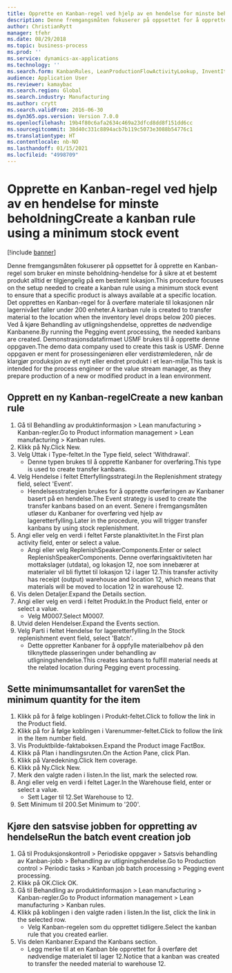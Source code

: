 ```yaml
---
title: Opprette en Kanban-regel ved hjelp av en hendelse for minste beholdning
description: Denne fremgangsmåten fokuserer på oppsettet for å opprette en Kanban-regel som bruker en minste beholdning-hendelse for å sikre at et bestemt produkt alltid er tilgjengelig på em bestemt lokasjon.
author: ChristianRytt
manager: tfehr
ms.date: 08/29/2018
ms.topic: business-process
ms.prod: ''
ms.service: dynamics-ax-applications
ms.technology: ''
ms.search.form: KanbanRules, LeanProductionFlowActivityLookup, InventItemIdLookupSimple, EcoResProductInformationDialog, EcoResProductDetailsExtended, ReqItemTable, InventLocationIdLookup
audience: Application User
ms.reviewer: kamaybac
ms.search.region: Global
ms.search.industry: Manufacturing
ms.author: crytt
ms.search.validFrom: 2016-06-30
ms.dyn365.ops.version: Version 7.0.0
ms.openlocfilehash: 19b4f80c6afa2634c469a23dfcd8dd8f151dd6cc
ms.sourcegitcommit: 38d40c331c8894acb7b119c5073e3088b54776c1
ms.translationtype: HT
ms.contentlocale: nb-NO
ms.lasthandoff: 01/15/2021
ms.locfileid: "4998709"
---
```

# <a name="create-a-kanban-rule-using-a-minimum-stock-event"></a><span data-ttu-id="045cc-103">Opprette en Kanban-regel ved hjelp av en hendelse for minste beholdning</span><span class="sxs-lookup"><span data-stu-id="045cc-103">Create a kanban rule using a minimum stock event</span></span>

[!include [banner](../../includes/banner.md)]

<span data-ttu-id="045cc-104">Denne fremgangsmåten fokuserer på oppsettet for å opprette en Kanban-regel som bruker en minste beholdning-hendelse for å sikre at et bestemt produkt alltid er tilgjengelig på em bestemt lokasjon.</span><span class="sxs-lookup"><span data-stu-id="045cc-104">This procedure focuses on the setup needed to create a kanban rule using a minimum stock event to ensure that a specific product is always available at a specific location.</span></span> <span data-ttu-id="045cc-105">Det opprettes en Kanban-regel for å overføre materiale til lokasjonen når lagernivået faller under 200 enheter.</span><span class="sxs-lookup"><span data-stu-id="045cc-105">A kanban rule is created to transfer material to the location when the inventory level drops below 200 pieces.</span></span> <span data-ttu-id="045cc-106">Ved å kjøre Behandling av utligningshendelse, opprettes de nødvendige Kanbanene.</span><span class="sxs-lookup"><span data-stu-id="045cc-106">By running the Pegging event processing, the needed kanbans are created.</span></span> <span data-ttu-id="045cc-107">Demonstrasjonsdatafirmaet USMF brukes til å opprette denne oppgaven.</span><span class="sxs-lookup"><span data-stu-id="045cc-107">The demo data company used to create this task is USMF.</span></span> <span data-ttu-id="045cc-108">Denne oppgaven er ment for prosessingeniøren eller verdistrømlederen, når de klargjør produksjon av et nytt eller endret produkt i et lean-miljø.</span><span class="sxs-lookup"><span data-stu-id="045cc-108">This task is intended for the process engineer or the value stream manager, as they prepare production of a new or modified product in a lean environment.</span></span>


## <a name="create-a-new-kanban-rule"></a><span data-ttu-id="045cc-109">Opprett en ny Kanban-regel</span><span class="sxs-lookup"><span data-stu-id="045cc-109">Create a new kanban rule</span></span>
1. <span data-ttu-id="045cc-110">Gå til Behandling av produktinformasjon > Lean manufacturing > Kanban-regler.</span><span class="sxs-lookup"><span data-stu-id="045cc-110">Go to Product information management > Lean manufacturing > Kanban rules.</span></span>
2. <span data-ttu-id="045cc-111">Klikk på Ny.</span><span class="sxs-lookup"><span data-stu-id="045cc-111">Click New.</span></span>
3. <span data-ttu-id="045cc-112">Velg Uttak i Type-feltet.</span><span class="sxs-lookup"><span data-stu-id="045cc-112">In the Type field, select 'Withdrawal'.</span></span>
    * <span data-ttu-id="045cc-113">Denne typen brukes til å opprette Kanbaner for overføring.</span><span class="sxs-lookup"><span data-stu-id="045cc-113">This type is used to create transfer kanbans.</span></span>  
4. <span data-ttu-id="045cc-114">Velg Hendelse i feltet Etterfyllingsstrategi.</span><span class="sxs-lookup"><span data-stu-id="045cc-114">In the Replenishment strategy field, select 'Event'.</span></span>
    * <span data-ttu-id="045cc-115">Hendelsesstrategien brukes for å opprette overføringen av Kanbaner basert på en hendelse.</span><span class="sxs-lookup"><span data-stu-id="045cc-115">The Event strategy is used to create the transfer kanbans based on an event.</span></span> <span data-ttu-id="045cc-116">Senere i fremgangsmåten utløser du Kanbaner for overføring ved hjelp av lageretterfylling.</span><span class="sxs-lookup"><span data-stu-id="045cc-116">Later in the procedure, you will trigger transfer kanbans by using stock replenishment.</span></span>  
5. <span data-ttu-id="045cc-117">Angi eller velg en verdi i feltet Første planaktivitet.</span><span class="sxs-lookup"><span data-stu-id="045cc-117">In the First plan activity field, enter or select a value.</span></span>
    * <span data-ttu-id="045cc-118">Angi eller velg ReplenishSpeakerComponents.</span><span class="sxs-lookup"><span data-stu-id="045cc-118">Enter or select ReplenishSpeakerComponents.</span></span> <span data-ttu-id="045cc-119">Denne overføringsaktiviteten har mottakslager (utdata), og lokasjon 12, noe som innebærer at materialer vil bli flyttet til lokasjon 12 i lager 12.</span><span class="sxs-lookup"><span data-stu-id="045cc-119">This transfer activity has receipt (output) warehouse and location 12, which means that materials will be moved to location 12 in warehouse 12.</span></span>  
6. <span data-ttu-id="045cc-120">Vis delen Detaljer.</span><span class="sxs-lookup"><span data-stu-id="045cc-120">Expand the Details section.</span></span>
7. <span data-ttu-id="045cc-121">Angi eller velg en verdi i feltet Produkt.</span><span class="sxs-lookup"><span data-stu-id="045cc-121">In the Product field, enter or select a value.</span></span>
    * <span data-ttu-id="045cc-122">Velg M0007.</span><span class="sxs-lookup"><span data-stu-id="045cc-122">Select M0007.</span></span>  
8. <span data-ttu-id="045cc-123">Utvid delen Hendelser.</span><span class="sxs-lookup"><span data-stu-id="045cc-123">Expand the Events section.</span></span>
9. <span data-ttu-id="045cc-124">Velg Parti i feltet Hendelse for lageretterfylling.</span><span class="sxs-lookup"><span data-stu-id="045cc-124">In the Stock replenishment event field, select 'Batch'.</span></span>
    * <span data-ttu-id="045cc-125">Dette oppretter Kanbaner for å oppfylle materialbehov på den tilknyttede plasseringen under behandling av utligningshendelse.</span><span class="sxs-lookup"><span data-stu-id="045cc-125">This creates kanbans to fulfill material needs at the related location during Pegging event processing.</span></span>  

## <a name="set-the-minimum-quantity-for-the-item"></a><span data-ttu-id="045cc-126">Sette minimumsantallet for varen</span><span class="sxs-lookup"><span data-stu-id="045cc-126">Set the minimum quantity for the item</span></span>
1. <span data-ttu-id="045cc-127">Klikk på for å følge koblingen i Produkt-feltet.</span><span class="sxs-lookup"><span data-stu-id="045cc-127">Click to follow the link in the Product field.</span></span>
2. <span data-ttu-id="045cc-128">Klikk på for å følge koblingen i Varenummer-feltet.</span><span class="sxs-lookup"><span data-stu-id="045cc-128">Click to follow the link in the Item number field.</span></span>
3. <span data-ttu-id="045cc-129">Vis Produktbilde-faktaboksen.</span><span class="sxs-lookup"><span data-stu-id="045cc-129">Expand the Product image FactBox.</span></span>
4. <span data-ttu-id="045cc-130">Klikk på Plan i handlingsruten.</span><span class="sxs-lookup"><span data-stu-id="045cc-130">On the Action Pane, click Plan.</span></span>
5. <span data-ttu-id="045cc-131">Klikk på Varedekning.</span><span class="sxs-lookup"><span data-stu-id="045cc-131">Click Item coverage.</span></span>
6. <span data-ttu-id="045cc-132">Klikk på Ny.</span><span class="sxs-lookup"><span data-stu-id="045cc-132">Click New.</span></span>
7. <span data-ttu-id="045cc-133">Merk den valgte raden i listen.</span><span class="sxs-lookup"><span data-stu-id="045cc-133">In the list, mark the selected row.</span></span>
8. <span data-ttu-id="045cc-134">Angi eller velg en verdi i feltet Lager.</span><span class="sxs-lookup"><span data-stu-id="045cc-134">In the Warehouse field, enter or select a value.</span></span>
    * <span data-ttu-id="045cc-135">Sett Lager til 12.</span><span class="sxs-lookup"><span data-stu-id="045cc-135">Set Warehouse to 12.</span></span>  
9. <span data-ttu-id="045cc-136">Sett Minimum til 200.</span><span class="sxs-lookup"><span data-stu-id="045cc-136">Set Minimum to '200'.</span></span>

## <a name="run-the-batch-event-creation-job"></a><span data-ttu-id="045cc-137">Kjøre den satsvise jobben for oppretting av hendelse</span><span class="sxs-lookup"><span data-stu-id="045cc-137">Run the batch event creation job</span></span>
1. <span data-ttu-id="045cc-138">Gå til Produksjonskontroll > Periodiske oppgaver > Satsvis behandling av Kanban-jobb > Behandling av utligningshendelse.</span><span class="sxs-lookup"><span data-stu-id="045cc-138">Go to Production control > Periodic tasks > Kanban job batch processing > Pegging event processing.</span></span>
2. <span data-ttu-id="045cc-139">Klikk på OK.</span><span class="sxs-lookup"><span data-stu-id="045cc-139">Click OK.</span></span>
3. <span data-ttu-id="045cc-140">Gå til Behandling av produktinformasjon > Lean manufacturing > Kanban-regler.</span><span class="sxs-lookup"><span data-stu-id="045cc-140">Go to Product information management > Lean manufacturing > Kanban rules.</span></span>
4. <span data-ttu-id="045cc-141">Klikk på koblingen i den valgte raden i listen.</span><span class="sxs-lookup"><span data-stu-id="045cc-141">In the list, click the link in the selected row.</span></span>
    * <span data-ttu-id="045cc-142">Velg Kanban-regelen som du opprettet tidligere.</span><span class="sxs-lookup"><span data-stu-id="045cc-142">Select the kanban rule that you created earlier.</span></span>  
5. <span data-ttu-id="045cc-143">Vis delen Kanbaner.</span><span class="sxs-lookup"><span data-stu-id="045cc-143">Expand the Kanbans section.</span></span>
    * <span data-ttu-id="045cc-144">Legg merke til at en Kanban ble opprettet for å overføre det nødvendige materialet til lager 12.</span><span class="sxs-lookup"><span data-stu-id="045cc-144">Notice that a kanban was created to transfer the needed material to warehouse 12.</span></span>  

